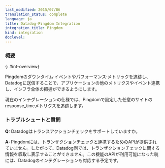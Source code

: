 ```yaml
---
last_modified: 2015/07/06
translation_status: complete
language: ja
title: Datadog-Pingdom Integration
integration_title: Pingdom
kind: integration
doclevel:
---
```


<!-- ### Overview
{: #int-overview}

Track Pingdom downtime events and user-centric performance metrics in Datadog, for correlation with other relevant events and metrics.

At this time we track the response_time metric for any sites you configure on the Pingdom website. -->

### 概要
{: #int-overview}

Pingdomのダウンタイム·イベントやパフォーマンス·メトリックを追跡し、Datadogに送信することで、アプリケーションの他のメトリクスやイベント連携し、インフラ全体の把握ができるようにします。

現在のインテグレーションの仕様では、Pingdomで設定した任意のサイトのresponse_timeメトリクスを追跡します。


<!-- ### Questions and Troubleshooting

**Q:** Does Datadog support transaction checks?

**A:** Pingdom does not provide an API for transaction checks, so we’re not able to show them in Datadog. The transaction monitor feature was in beta until recently, so if it becomes available we will look to support it. -->

### トラブルシュートと質問

**Q:** Datadogはトランスアクションチェックをサポートしていますか。

**A:** Pingdomには、トランザクションチェックと連携するためのAPIが提供されていません。したがって、Datadog側では、トランザクションチェックに関する情報を収取し表示することができません。この機能のAPIが利用可能になった暁には、Datadogのインテグレーションも対応する予定です。
